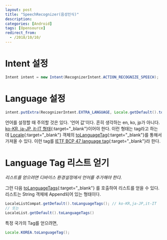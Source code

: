 ```yaml
---
layout: post
title: "SpeechRecognizer(음성인식)"
description: 
categories: [Android]
tags: [Opensource]
redirect_from:
  - /2018/10/10/
---
```


# Intent 설정

```java
Intent intent = new Intent(RecognizerIntent.ACTION_RECOGNIZE_SPEECH);
```

# Language 설정

```java
intent.putExtra(RecognizerIntent.EXTRA_LANGUAGE, Locale.getDefault().toLanguageTag());
```

언어를 설정할 때 주의할 것은 있다. '언어 값'이다. 흔히 생각하는 en, ko, jp가 아니다. [ko-KR, ja-JP, it-IT 형태](https://developer.android.com/reference/android/speech/RecognizerIntent.html#EXTRA_LANGUAGE){:target="_blank"}이어야 한다. 이런 형태는 tag라고 하는데 [Locale](https://developer.android.com/reference/java/util/Locale){:target="_blank"} 객체의 [toLanguageTag](https://developer.android.com/reference/java/util/Locale.html#toLanguageTag()){:target="_blank"}를 통해서 가져올 수 있다. 이런 tag를 [IETF BCP 47 language tag](https://developer.android.com/reference/java/util/Locale.html#toLanguageTag()){:target="_blank"}라 한다.

# Language Tag 리스트 얻기

*리스트를 얻으려면 디바이스 환경설정에서 언어를 추가해야 한다.*

그런 다음 [toLanguageTags](https://developer.android.com/reference/androidx/core/os/LocaleListCompat#toLanguageTags){:target="_blank"} 를 호출하여 리스트를 얻을 수 있다. 리스트는 String 객체에 Append되어 있는 형태이다.

```java
LocaleListCompat.getDefault().toLanguageTags(); // ko-KR,ja-JP,it-IT
// 또는
LocaleList.getDefault().toLanguageTags()
```

특정 국가의 Tag를 얻으려면,

```java
Locale.KOREA.toLanguageTag();
```

